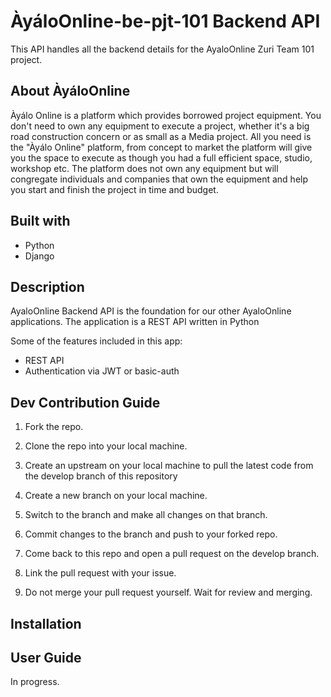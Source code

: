 # ÀyáloOnline-be-pjt-101 Backend API

This API handles all the backend details for the AyaloOnline Zuri Team 101 project.

## About ÀyáloOnline
Àyálo Online is a platform which provides borrowed project equipment. You don't need to own any equipment to execute a project, whether it's a big road construction concern or as small as a Media project.
All you need is the "Àyálo Online" platform, from concept to market the platform will give you the space to execute as though you had a full efficient space, studio, workshop etc.
The platform does not own any equipment but will congregate individuals and companies that own the equipment and help you start and finish the project in time and budget.


## Built with
- Python
- Django


## Description
AyaloOnline Backend API is the foundation for our other AyaloOnline applications. The application is a REST API written in Python

Some of the features included in this app:

- REST API
- Authentication via JWT or basic-auth


## Dev Contribution Guide
1. Fork the repo.

2. Clone the repo into your local machine.

3. Create an upstream on your local machine to pull the latest code from the develop branch of this repository

4. Create a new branch on your local machine.

5. Switch to the branch and make all changes on that branch.

6. Commit changes to the branch and push to your forked repo.

7. Come back to this repo and open a pull request on the develop branch.

8. Link the pull request with your issue.

9. Do not merge your pull request yourself. Wait for review and merging.

## Installation



## User Guide
In progress.
